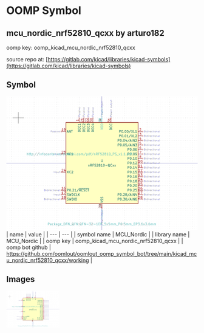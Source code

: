 # OOMP Symbol  
## mcu_nordic_nrf52810_qcxx  by arturo182  
  
oomp key: oomp_kicad_mcu_nordic_nrf52810_qcxx  
  
source repo at: [https://gitlab.com/kicad/libraries/kicad-symbols](https://gitlab.com/kicad/libraries/kicad-symbols)  
## Symbol  
  
[![working.png](working_600.png)](working.png)  
| name | value | 
| --- | --- | 
| symbol name | MCU_Nordic | 
| library name | MCU_Nordic | 
| oomp key | oomp_kicad_mcu_nordic_nrf52810_qcxx | 
| oomp bot github | https://github.com/oomlout/oomlout_oomp_symbol_bot/tree/main/kicad_mcu_nordic_nrf52810_qcxx/working | 
## Images  
  
[![working.png](working_140.png)](working.png)  
